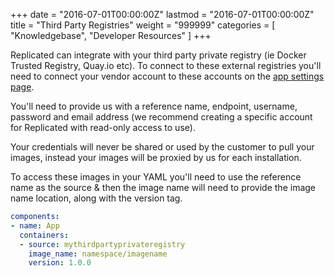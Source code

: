 +++
date = "2016-07-01T00:00:00Z"
lastmod = "2016-07-01T00:00:00Z"
title = "Third Party Registries"
weight = "999999"
categories = [ "Knowledgebase", "Developer Resources" ]
+++

Replicated can integrate with your third party private registry (ie Docker Trusted Registry, Quay.io etc). To connect to these external registries 
you'll need to connect your vendor account to these accounts on the [app settings page](https://vendor.replicated.com/#/settings).

You'll need to provide us with a reference name, endpoint, username, password and email address (we recommend creating a specific account for 
Replicated with read-only access to use).

Your credentials will never be shared or used by the customer to pull your images, instead your images will be proxied by us for each 
installation.

To access these images in your YAML you'll need to use the reference name as the source & then the image name will need to provide the image 
name location, along with the version tag.

```yml
components:
- name: App
  containers:
  - source: mythirdpartyprivateregistry
    image_name: namespace/imagename
    version: 1.0.0
```